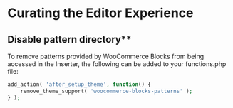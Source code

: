 # Curating the Editor Experience

## Disable pattern directory**

To remove patterns provided by WooCommerce Blocks from being accessed in the Inserter, the following can be added to your functions.php file:

```php
add_action( 'after_setup_theme', function() {
    remove_theme_support( 'woocommerce-blocks-patterns' );
} );
```
